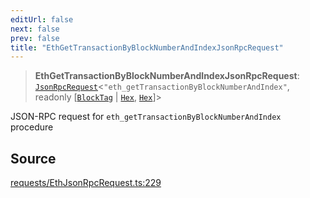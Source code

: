 ```yaml
---
editUrl: false
next: false
prev: false
title: "EthGetTransactionByBlockNumberAndIndexJsonRpcRequest"
---
```


> **EthGetTransactionByBlockNumberAndIndexJsonRpcRequest**: [`JsonRpcRequest`](/reference/jsonrpc/type-aliases/jsonrpcrequest/)\<`"eth_getTransactionByBlockNumberAndIndex"`, readonly [[`BlockTag`](/reference/utils/type-aliases/blocktag/) \| [`Hex`](/reference/utils/type-aliases/hex/), [`Hex`](/reference/utils/type-aliases/hex/)]\>

JSON-RPC request for `eth_getTransactionByBlockNumberAndIndex` procedure

## Source

[requests/EthJsonRpcRequest.ts:229](https://github.com/evmts/tevm-monorepo/blob/main/packages/procedures-types/src/requests/EthJsonRpcRequest.ts#L229)
